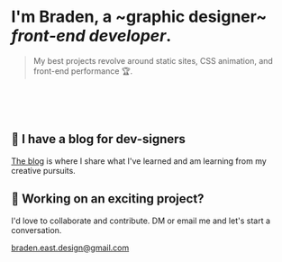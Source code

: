 <br />
<br />

# I'm Braden, a ~graphic designer~ ***front-end developer***.

> My best projects revolve around static sites, CSS animation, and front-end performance 🏆.
<br />
<br />
<br />

## 📓 I have a blog for dev-signers
[The blog](https://bradeneast.com/blog) is where I share what I've learned and am learning from my creative pursuits.

## 🚀 Working on an exciting project?
I'd love to collaborate and contribute. DM or email me and let's start a conversation.

[braden.east.design@gmail.com](mailto:braden.east.design@gmail.com)
